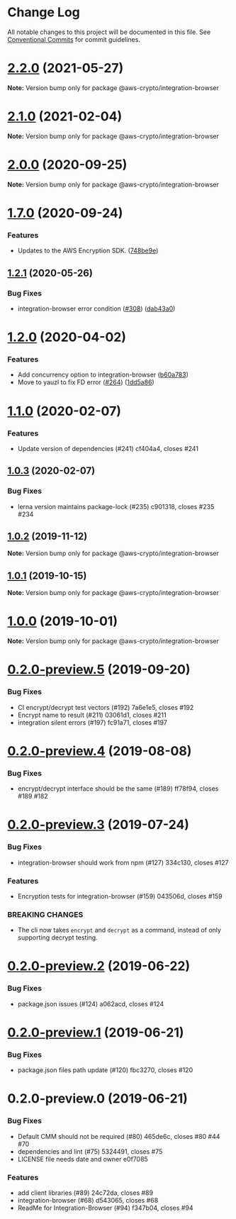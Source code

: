 # Change Log

All notable changes to this project will be documented in this file.
See [Conventional Commits](https://conventionalcommits.org) for commit guidelines.

# [2.2.0](https://github.com/aws/private-aws-encryption-sdk-javascript-staging/compare/@aws-crypto/integration-browser@2.1.0...@aws-crypto/integration-browser@2.2.0) (2021-05-27)

**Note:** Version bump only for package @aws-crypto/integration-browser





# [2.1.0](https://github.com/aws/aws-encryption-sdk-javascript/compare/@aws-crypto/integration-browser@2.0.0...@aws-crypto/integration-browser@2.1.0) (2021-02-04)

**Note:** Version bump only for package @aws-crypto/integration-browser





# [2.0.0](https://github.com/aws/private-aws-encryption-sdk-javascript-staging/compare/@aws-crypto/integration-browser@1.7.0...@aws-crypto/integration-browser@2.0.0) (2020-09-25)

**Note:** Version bump only for package @aws-crypto/integration-browser





# [1.7.0](https://github.com/aws/private-aws-encryption-sdk-javascript-staging/compare/@aws-crypto/integration-browser@1.2.1...@aws-crypto/integration-browser@1.7.0) (2020-09-24)


### Features

* Updates to the AWS Encryption SDK. ([748be9e](https://github.com/aws/private-aws-encryption-sdk-javascript-staging/commit/748be9e1799d999a350e9cafbf902d43aeab0aa5))





## [1.2.1](https://github.com/aws/aws-encryption-sdk-javascript/compare/@aws-crypto/integration-browser@1.2.0...@aws-crypto/integration-browser@1.2.1) (2020-05-26)


### Bug Fixes

* integration-browser error condition ([#308](https://github.com/aws/aws-encryption-sdk-javascript/issues/308)) ([dab43a0](https://github.com/aws/aws-encryption-sdk-javascript/commit/dab43a0d3678416798e2df0b04309f7a24b3a4b0))





# [1.2.0](https://github.com/aws/aws-encryption-sdk-javascript/compare/@aws-crypto/integration-browser@1.1.0...@aws-crypto/integration-browser@1.2.0) (2020-04-02)


### Features

* Add concurrency option to integration-browser ([b60a783](https://github.com/aws/aws-encryption-sdk-javascript/commit/b60a783c6fbb801da7a6179ac72265b90c74ff70))
* Move to yauzl to fix FD error ([#264](https://github.com/aws/aws-encryption-sdk-javascript/issues/264)) ([1dd5a86](https://github.com/aws/aws-encryption-sdk-javascript/commit/1dd5a864fb7acf212a5aa397b42aa2bdee6567fc))





# [1.1.0](/compare/@aws-crypto/integration-browser@1.0.3...@aws-crypto/integration-browser@1.1.0) (2020-02-07)


### Features

* Update version of dependencies (#241) cf404a4, closes #241





## [1.0.3](/compare/@aws-crypto/integration-browser@1.0.2...@aws-crypto/integration-browser@1.0.3) (2020-02-07)


### Bug Fixes

* lerna version maintains package-lock (#235) c901318, closes #235 #234





## [1.0.2](/compare/@aws-crypto/integration-browser@1.0.1...@aws-crypto/integration-browser@1.0.2) (2019-11-12)

**Note:** Version bump only for package @aws-crypto/integration-browser





## [1.0.1](/compare/@aws-crypto/integration-browser@1.0.0...@aws-crypto/integration-browser@1.0.1) (2019-10-15)

**Note:** Version bump only for package @aws-crypto/integration-browser





# [1.0.0](/compare/@aws-crypto/integration-browser@0.2.0-preview.5...@aws-crypto/integration-browser@1.0.0) (2019-10-01)

**Note:** Version bump only for package @aws-crypto/integration-browser





# [0.2.0-preview.5](/compare/@aws-crypto/integration-browser@0.2.0-preview.4...@aws-crypto/integration-browser@0.2.0-preview.5) (2019-09-20)


### Bug Fixes

* CI encrypt/decrypt test vectors (#192) 7a6e1e5, closes #192
* Encrypt name to result (#211) 03061d1, closes #211
* integration silent errors (#197) fc91a71, closes #197





# [0.2.0-preview.4](/compare/@aws-crypto/integration-browser@0.2.0-preview.3...@aws-crypto/integration-browser@0.2.0-preview.4) (2019-08-08)


### Bug Fixes

* encrypt/decrypt interface should be the same (#189) ff78f94, closes #189 #182





# [0.2.0-preview.3](/compare/@aws-crypto/integration-browser@0.2.0-preview.2...@aws-crypto/integration-browser@0.2.0-preview.3) (2019-07-24)


### Bug Fixes

* integration-browser should work from npm (#127) 334c130, closes #127


### Features

* Encryption tests for integration-browser (#159) 043506d, closes #159

### BREAKING CHANGES

* The cli now takes `encrypt` and `decrypt` as a command,
instead of only supporting decrypt testing.



# [0.2.0-preview.2](/compare/@aws-crypto/integration-browser@0.2.0-preview.1...@aws-crypto/integration-browser@0.2.0-preview.2) (2019-06-22)


### Bug Fixes

* package.json issues (#124) a062acd, closes #124





# [0.2.0-preview.1](/compare/@aws-crypto/integration-browser@0.2.0-preview.0...@aws-crypto/integration-browser@0.2.0-preview.1) (2019-06-21)


### Bug Fixes

* package.json files path update (#120) fbc3270, closes #120





# 0.2.0-preview.0 (2019-06-21)


### Bug Fixes

* Default CMM should not be required (#80) 465de6c, closes #80 #44 #70
* dependencies and lint (#75) 5324491, closes #75
* LICENSE file needs date and owner e0f7085


### Features

* add client libraries (#89) 24c72da, closes #89
* integration-browser (#68) d543065, closes #68
* ReadMe for Integration-Browser (#94) f347b04, closes #94
